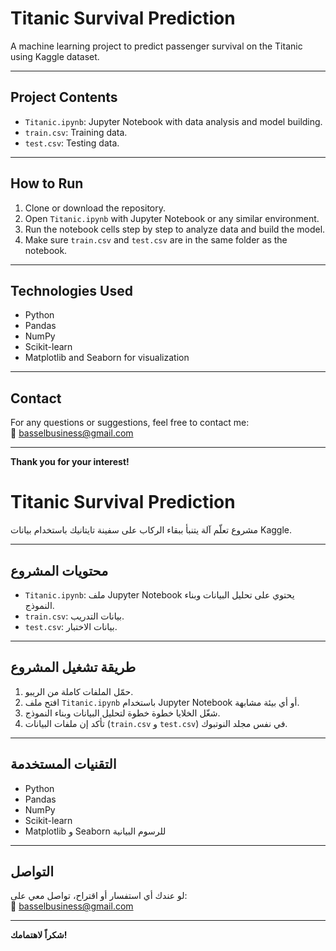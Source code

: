 # Titanic Survival Prediction

A machine learning project to predict passenger survival on the Titanic using Kaggle dataset.

---

## Project Contents

- `Titanic.ipynb`: Jupyter Notebook with data analysis and model building.
- `train.csv`: Training data.
- `test.csv`: Testing data.


---

## How to Run

1. Clone or download the repository.
2. Open `Titanic.ipynb` with Jupyter Notebook or any similar environment.
3. Run the notebook cells step by step to analyze data and build the model.
4. Make sure `train.csv` and `test.csv` are in the same folder as the notebook.

---

## Technologies Used

- Python
- Pandas
- NumPy
- Scikit-learn
- Matplotlib and Seaborn for visualization

---

## Contact

For any questions or suggestions, feel free to contact me:  
📧 basselbusiness@gmail.com

---

**Thank you for your interest!**

# Titanic Survival Prediction

مشروع تعلّم آلة يتنبأ ببقاء الركاب على سفينة تايتانيك باستخدام بيانات Kaggle.

---

## محتويات المشروع

- `Titanic.ipynb`: ملف Jupyter Notebook يحتوي على تحليل البيانات وبناء النموذج.
- `train.csv`: بيانات التدريب.
- `test.csv`: بيانات الاختبار.


---

## طريقة تشغيل المشروع

1. حمّل الملفات كاملة من الريبو.
2. افتح ملف `Titanic.ipynb` باستخدام Jupyter Notebook أو أي بيئة مشابهة.
3. شغّل الخلايا خطوة خطوة لتحليل البيانات وبناء النموذج.
4. تأكد إن ملفات البيانات (`train.csv` و `test.csv`) في نفس مجلد النوتبوك.

---

## التقنيات المستخدمة

- Python
- Pandas
- NumPy
- Scikit-learn
- Matplotlib و Seaborn للرسوم البيانية

---

## التواصل

لو عندك أي استفسار أو اقتراح، تواصل معي على:  
📧 basselbusiness@gmail.com

---

**شكراً لاهتمامك!**
